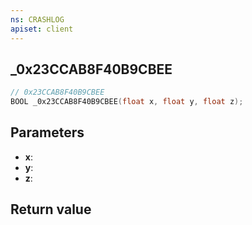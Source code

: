 ```yaml
---
ns: CRASHLOG
apiset: client
---
```

## _0x23CCAB8F40B9CBEE

```c
// 0x23CCAB8F40B9CBEE
BOOL _0x23CCAB8F40B9CBEE(float x, float y, float z);
```


## Parameters
* **x**:
* **y**:
* **z**:

## Return value